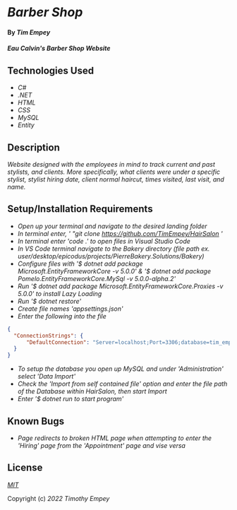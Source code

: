 # _Barber Shop_

#### By _**Tim Empey**_

#### _Eau Calvin's Barber Shop Website_

## Technologies Used

* _C#_
* _.NET_
* _HTML_
* _CSS_
* _MySQL_
* _Entity_

## Description

_Website designed with the employees in mind to track current and past stylists, and clients. More specifically, what clients were under a specific stylist, stylist hiring date, client normal haircut, times visited, last visit, and name._

## Setup/Installation Requirements

* _Open up your terminal and navigate to the desired landing folder_
* _In terminal enter, ' "git clone https://github.com/TimEmpey/HairSalon '_
* _In terminal enter 'code .' to open files in Visual Studio Code_
* _In VS Code terminal navigate to the Bakery directory (file path ex. user/desktop/epicodus/projects/PierreBakery.Solutions/Bakery)_
* _Configure files with '$ dotnet add package Microsoft.EntityFrameworkCore -v 5.0.0' & '$ dotnet add package Pomelo.EntityFrameworkCore.MySql -v 5.0.0-alpha.2'_
* _Run '$ dotnet add package Microsoft.EntityFrameworkCore.Proxies -v 5.0.0' to install Lazy Loading_
* _Run '$ dotnet restore'_
* _Create file names 'appsettings.json'_
* _Enter the following into the file_
```json
{
  "ConnectionStrings": {
      "DefaultConnection": "Server=localhost;Port=3306;database=tim_empey;uid=root;pwd=YOUR_PASSWORD;"
  }
}
```
* _To setup the database you open up MySQL and under 'Administration' select 'Data Import'_
* _Check the 'Import from self contained file' option and enter the file path of the Database within HairSalon, then start Import_
* _Enter '$ dotnet run to start program'_

## Known Bugs

* _Page redirects to broken HTML page when attempting to enter the 'Hiring' page from the 'Appointment' page and vise versa_

## License

_[MIT](https://en.wikipedia.org/wiki/MIT_License)_

Copyright (c) _2022_ _Timothy Empey_
